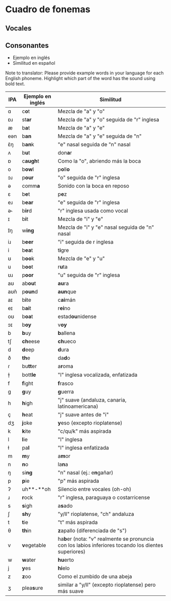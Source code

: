 # Cuadro de fonemas
## Vocales
## Consonantes

- Ejemplo en inglés
- Similitud en español

Note to translator: Please provide example words in your language for each English phoneme. Highlight which part of the word has the sound using bold text.

| IPA  | Ejemplo en inglés | Similitud |
| ---- | -------------------- | ------------ |
| ɑ    | c**o**t              | Mezcla de "a" y "o"|
| ɒɹ   | st**ar**             | Mezcla de "a" y "o" seguida de "r" inglesa|
| æ    | b**a**t              | Mezcla de "a" y "e"|
| eən  | b**an**              | Mezcla de "a" y "e" seguida de "n"|
| ɛ̃ŋ  | b**an**k             | "e" nasal seguida de "n" nasal|
| ʌ    | b**u**t              | don**a**r |
| ɒ    | c**augh**t           | Como la "o", abriendo más la boca|
| o    | b**ow**l             | p**o**ll**o** |
| ɔɹ   | p**our**             | "o" seguida de "r" inglesa|
| ə    | comm**a**            | Sonido con la boca en reposo |
| ɛ    | b**e**t              | p**e**z|
| eɹ   | b**ear**             | "e" seguida de "r" inglesa |
| ə˞   | b**ir**d             | "r" inglesa usada como vocal |
| ɪ    | b**i**t              | Mezcla de "i" y "e" |
| ɪ̃ŋ  | w**ing**             | Mezcla de "i" y "e" nasal seguida de "n" nasal |
| iɹ   | b**eer**             | "i" seguida de r inglesa |
| i    | b**ea**t             | t**i**gre |
| ʊ    | b**oo**k             | Mezcla de "e" y "u" |
| u    | b**oo**t             | r**u**ta |
| ʊɹ   | p**oor**             | "u" seguida de "r" inglesa |
| aʊ   | ab**ou**t            | **au**ra |
| aʊ̃n | p**oun**d            | **aun**que |
| aɪ   | b**i**te             | c**ai**mán |
| eɪ   | b**ai**t             | r**ei**no |
| oʊ   | b**oa**t             | estad**ou**nidense |
| ɔɪ   | b**oy**              | v**oy** |
| b    | **b**uy              | **b**allena |
| tʃ   | **ch**eese           | **ch**ueco |
| d    | **d**eep             | **d**ura |
| ð    | **th**e              | da**d**o |
| ɾ    | bu**tt**er           | a**r**oma|
| ɫ̩   | bott**le**           | "l" inglesa vocalizada, enfatizada|
| f    | **f**ight            | **f**rasco |
| g    | **g**uy              | **g**uerra |
| h    | **h**igh             | "j" suave (andaluza, canaria, latinoamericana) |
| ç    | **h**eat             | "j" suave antes de "i" |
| dʒ   | **j**oke             | **y**eso (excepto rioplatense) |
| k    | **k**ite             | "c/qu/k" más aspirada |
| l    | **l**ie              | "l" inglesa |
| ɫ    | pa**l**              | "l" inglesa enfatizada |
| m    | **m**y               | a**m**or |
| n    | **n**o               | la**n**a |
| ŋ    | si**ng**             | "n" nasal (ej.: e**n**gañar) |
| p    | **p**ie              | "p" más aspirada |
| ʔ    | uh**-**oh            | Silencio entre vocales (oh-oh) |
| ɹ    | **r**ock             | "r" inglesa, paraguaya o costarricense |
| s    | **s**igh             | a**s**ado |
| ʃ    | **sh**y              | "y/ll" rioplatense, "ch" andaluza |
| t    | **t**ie              | "t" más aspirada |
| θ    | **th**in             | **z**apallo (diferenciada de "s") |
| v    | **v**egetable        | ha**b**er (nota: "v" realmente se pronuncia con los labios inferiores tocando los dientes superiores) |
| w    | **w**ater            | **hu**erto |
| j    | **y**es              | **hi**elo |
| z    | **z**oo              | Como el zumbido de una abeja |
| ʒ    | plea**s**ure         | similar a "y/ll" (excepto rioplatense) pero más suave |
